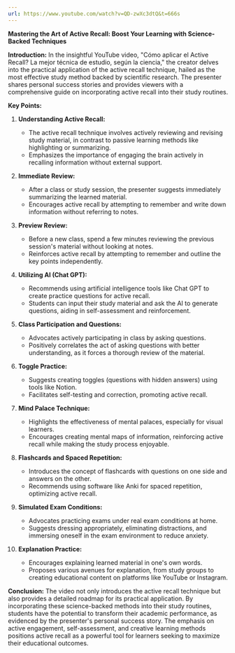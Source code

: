 ```yaml
---
url: https://www.youtube.com/watch?v=QD-zwXc3dtQ&t=666s
---
```


**Mastering the Art of Active Recall: Boost Your Learning with Science-Backed Techniques**

**Introduction:** In the insightful YouTube video, "Cómo aplicar el Active Recall? La mejor técnica de estudio, según la ciencia," the creator delves into the practical application of the active recall technique, hailed as the most effective study method backed by scientific research. The presenter shares personal success stories and provides viewers with a comprehensive guide on incorporating active recall into their study routines.

**Key Points:**

1. **Understanding Active Recall:**
    
    - The active recall technique involves actively reviewing and revising study material, in contrast to passive learning methods like highlighting or summarizing.
    - Emphasizes the importance of engaging the brain actively in recalling information without external support.
2. **Immediate Review:**
    
    - After a class or study session, the presenter suggests immediately summarizing the learned material.
    - Encourages active recall by attempting to remember and write down information without referring to notes.
3. **Preview Review:**
    
    - Before a new class, spend a few minutes reviewing the previous session's material without looking at notes.
    - Reinforces active recall by attempting to remember and outline the key points independently.
4. **Utilizing AI (Chat GPT):**
    
    - Recommends using artificial intelligence tools like Chat GPT to create practice questions for active recall.
    - Students can input their study material and ask the AI to generate questions, aiding in self-assessment and reinforcement.
5. **Class Participation and Questions:**
    
    - Advocates actively participating in class by asking questions.
    - Positively correlates the act of asking questions with better understanding, as it forces a thorough review of the material.
6. **Toggle Practice:**
    
    - Suggests creating toggles (questions with hidden answers) using tools like Notion.
    - Facilitates self-testing and correction, promoting active recall.
7. **Mind Palace Technique:**
    
    - Highlights the effectiveness of mental palaces, especially for visual learners.
    - Encourages creating mental maps of information, reinforcing active recall while making the study process enjoyable.
8. **Flashcards and Spaced Repetition:**
    
    - Introduces the concept of flashcards with questions on one side and answers on the other.
    - Recommends using software like Anki for spaced repetition, optimizing active recall.
9. **Simulated Exam Conditions:**
    
    - Advocates practicing exams under real exam conditions at home.
    - Suggests dressing appropriately, eliminating distractions, and immersing oneself in the exam environment to reduce anxiety.
10. **Explanation Practice:**
    
    - Encourages explaining learned material in one's own words.
    - Proposes various avenues for explanation, from study groups to creating educational content on platforms like YouTube or Instagram.

**Conclusion:** The video not only introduces the active recall technique but also provides a detailed roadmap for its practical application. By incorporating these science-backed methods into their study routines, students have the potential to transform their academic performance, as evidenced by the presenter's personal success story. The emphasis on active engagement, self-assessment, and creative learning methods positions active recall as a powerful tool for learners seeking to maximize their educational outcomes.
